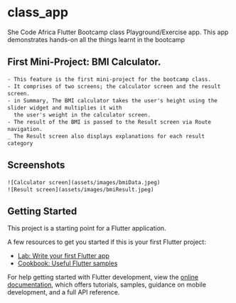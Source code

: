 # class_app

She Code Africa Flutter Bootcamp class Playground/Exercise app.
This app demonstrates hands-on all the things learnt in the bootcamp

## First Mini-Project: BMI Calculator.
    - This feature is the first mini-project for the bootcamp class.
    - It comprises of two screens; the calculator screen and the result screen.
    - in Summary, The BMI calculator takes the user's height using the slider widget and multiplies it with
      the user's weight in the calculator screen.
    - The result of the BMI is passed to the Result screen via Route navigation.
    _ The Result screen also displays explanations for each result category
## Screenshots
    ![Calculator screen](assets/images/bmiData.jpeg)
    ![Result screen](assets/images/bmiResult.jpeg)


## Getting Started

This project is a starting point for a Flutter application.

A few resources to get you started if this is your first Flutter project:

- [Lab: Write your first Flutter app](https://docs.flutter.dev/get-started/codelab)
- [Cookbook: Useful Flutter samples](https://docs.flutter.dev/cookbook)

For help getting started with Flutter development, view the
[online documentation](https://docs.flutter.dev/), which offers tutorials,
samples, guidance on mobile development, and a full API reference.
